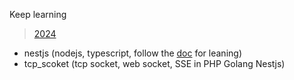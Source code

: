 Keep learning

> [2024](https://github.com/iLexN/exercise-2024)

- nestjs (nodejs, typescript, follow the [doc](https://docs.nestjs.com/) for leaning)
- tcp_scoket (tcp socket, web socket, SSE in PHP Golang Nestjs)

